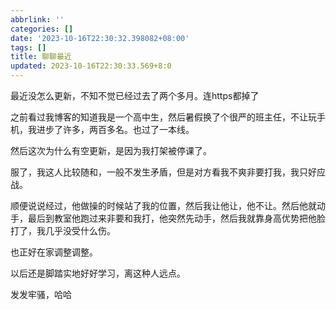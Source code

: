 ```yaml
---
abbrlink: ''
categories: []
date: '2023-10-16T22:30:32.398082+08:00'
tags: []
title: 聊聊最近
updated: 2023-10-16T22:30:33.569+8:0
---
```

最近没怎么更新，不知不觉已经过去了两个多月。连https都掉了

之前看过我博客的知道我是一个高中生，然后暑假换了个很严的班主任，不让玩手机，我进步了许多，两百多名。也过了一本线。

然后这次为什么有空更新，是因为我打架被停课了。

服了，我这人比较随和，一般不发生矛盾，但是对方看我不爽非要打我，我只好应战。

顺便说说经过，他做操的时候站了我的位置，然后我让他让，他不让。然后他就动手，最后到教室他跑过来非要和我打，他突然先动手，然后我就靠身高优势把他脸打了，我几乎没受什么伤。

也正好在家调整调整。

以后还是脚踏实地好好学习，离这种人远点。

发发牢骚，哈哈
